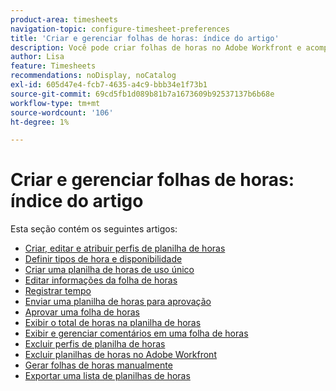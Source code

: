 ```yaml
---
product-area: timesheets
navigation-topic: configure-timesheet-preferences
title: 'Criar e gerenciar folhas de horas: índice do artigo'
description: Você pode criar folhas de horas no Adobe Workfront e acompanhar o tempo que gasta na conclusão do trabalho. Saiba mais sobre como criar, editar e gerenciar folhas de horas nos artigos a seguir.
author: Lisa
feature: Timesheets
recommendations: noDisplay, noCatalog
exl-id: 605d47e4-fcb7-4635-a4c9-bbb34e1f73b1
source-git-commit: 69cd5fb1d089b81b7a1673609b92537137b6b68e
workflow-type: tm+mt
source-wordcount: '106'
ht-degree: 1%

---
```


# Criar e gerenciar folhas de horas: índice do artigo

<!-- Audited: 4/2025 -->

Esta seção contém os seguintes artigos:

* [Criar, editar e atribuir perfis de planilha de horas](../../timesheets/create-and-manage-timesheets/create-timesheet-profiles.md)
* [Definir tipos de hora e disponibilidade](../../timesheets/create-and-manage-timesheets/define-hour-types-and-availability.md)
* [Criar uma planilha de horas de uso único](../../timesheets/create-and-manage-timesheets/create-tmshts.md)
* [Editar informações da folha de horas](../../timesheets/create-and-manage-timesheets/edit-timesheets.md)
* [Registrar tempo](../../timesheets/create-and-manage-timesheets/log-time.md)
* [Enviar uma planilha de horas para aprovação](../../timesheets/create-and-manage-timesheets/submit-timesheet-for-approval.md)
* [Aprovar uma folha de horas](../../timesheets/create-and-manage-timesheets/timesheet-approvals.md)
* [Exibir o total de horas na planilha de horas](../../timesheets/create-and-manage-timesheets/view-total-hours-timesheets.md)
* [Exibir e gerenciar comentários em uma folha de horas](../../timesheets/create-and-manage-timesheets/view-and-manage-comments-timesheets.md)
* [Excluir perfis de planilha de horas](../../timesheets/create-and-manage-timesheets/delete-timesheet-profiles.md)
* [Excluir planilhas de horas no Adobe Workfront](../../timesheets/create-and-manage-timesheets/delete-timesheets.md)
* [Gerar folhas de horas manualmente](../../timesheets/create-and-manage-timesheets/manually-generate-timesheets.md)
* [Exportar uma lista de planilhas de horas](../../timesheets/create-and-manage-timesheets/export-timesheets.md)

